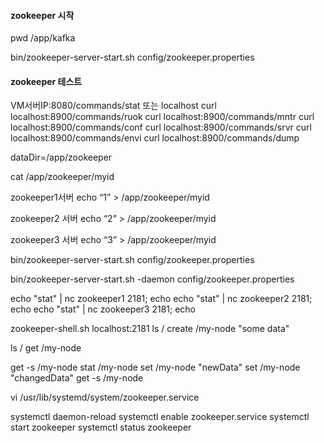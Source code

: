 
#### zookeeper 시작 
pwd
/app/kafka

bin/zookeeper-server-start.sh config/zookeeper.properties

#### zookeeper 테스트 
VM서버IP:8080/commands/stat
또는 
localhost
curl localhost:8900/commands/ruok
curl localhost:8900/commands/mntr
curl localhost:8900/commands/conf
curl localhost:8900/commands/srvr
curl localhost:8900/commands/envi
curl localhost:8900/commands/dump

dataDir=/app/zookeeper

cat /app/zookeeper/myid

zookeeper1서버
echo “1” > /app/zookeeper/myid

zookeeper2 서버
echo “2” > /app/zookeeper/myid

zookeeper3 서버
echo “3” > /app/zookeeper/myid

bin/zookeeper-server-start.sh config/zookeeper.properties

bin/zookeeper-server-start.sh -daemon config/zookeeper.properties

echo "stat" | nc zookeeper1 2181; echo
echo "stat" | nc zookeeper2 2181; echo
echo "stat" | nc zookeeper3 2181; echo


zookeeper-shell.sh localhost:2181
ls /
create /my-node "some data"

ls /
get /my-node

get -s /my-node
stat /my-node 
set /my-node "newData"
set /my-node "changedData" 
get -s /my-node

vi /usr/lib/systemd/system/zookeeper.service


systemctl daemon-reload
systemctl enable zookeeper.service
systemctl start zookeeper
systemctl status zookeeper
